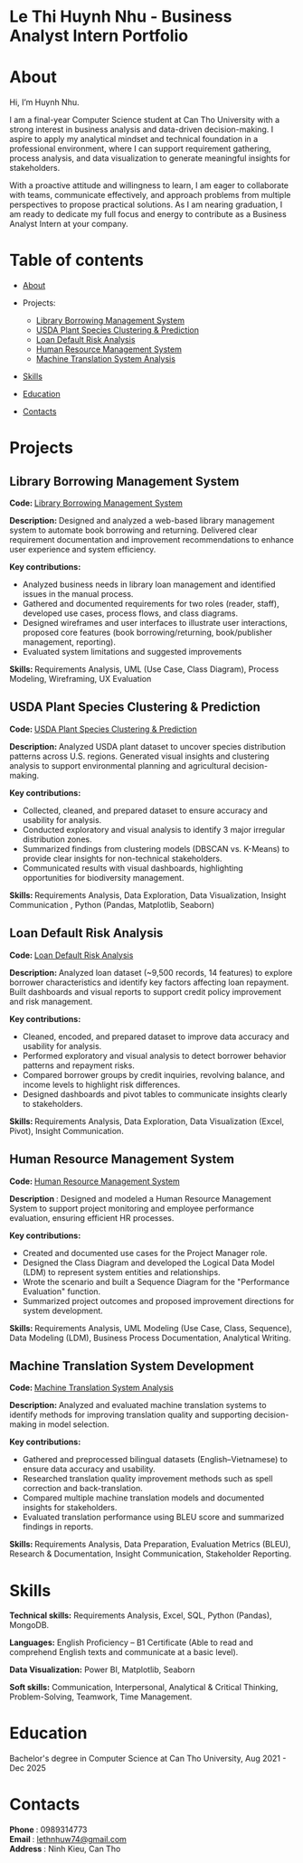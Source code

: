 # Le Thi Huynh Nhu - Business Analyst Intern Portfolio
# About
Hi, I’m Huynh Nhu.

I am a final-year Computer Science student at Can Tho University with a strong interest in business analysis and data-driven decision-making. I aspire to apply my analytical mindset and technical foundation in a professional environment, where I can support requirement gathering, process analysis, and data visualization to generate meaningful insights for stakeholders.

With a proactive attitude and willingness to learn, I am eager to collaborate with teams, communicate effectively, and approach problems from multiple perspectives to propose practical solutions. As I am nearing graduation, I am ready to dedicate my full focus and energy to contribute as a Business Analyst Intern at your company.

# Table of contents
  - [About](https://github.com/lthnhuw/PortfolioBAIntern/blob/main/README.md)  

  - Projects:
    - [Library Borrowing Management System](https://github.com/lthnhuw/Library-Borrowing-Management-System)
    - [USDA Plant Species Clustering & Prediction](https://github.com/lthnhuw/USDA-Plant-Species-Clustering-Prediction)
    - [Loan Default Risk Analysis](https://github.com/lthnhuw/Loan-Default-Risk-Analysis)
    - [Human Resource Management System](https://github.com/lthnhuw/Human-Resource-Management-System)
    - [Machine Translation System Analysis](https://github.com/lthnhuw/Projects/blob/main/NLP.ipynb)
    

  - [Skills](https://github.com/lthnhuw/PortfolioBAIntern/blob/main/README.md/#skills )  

  - [Education](https://github.com/lthnhuw/PortfolioBAIntern/blob/main/README.md/#education )  

  - [Contacts](https://github.com/lthnhuw/PortfolioBAIntern/blob/main/README.md/#contact )
# Projects  
## <B> Library Borrowing Management System </B>
<B> Code: </B> [Library Borrowing Management System](https://github.com/lthnhuw/Library-Borrowing-Management-System)  

<B>Description: </B> Designed and analyzed a web-based library management system to automate book borrowing and returning. Delivered clear requirement documentation and improvement recommendations to enhance user experience and system efficiency.  

<B> Key contributions: </B>  
- Analyzed business needs in library loan management and identified issues in the manual process.
- Gathered and documented requirements for two roles (reader, staff), developed use cases, process flows, and class diagrams.
- Designed wireframes and user interfaces to illustrate user interactions, proposed core features (book borrowing/returning, book/publisher management, reporting).
- Evaluated system limitations and suggested improvements


<B> Skills: </B> Requirements Analysis, UML (Use Case, Class Diagram), Process Modeling, Wireframing, UX Evaluation 

## <B> USDA Plant Species Clustering & Prediction</B>  
<B> Code: </B>  [USDA Plant Species Clustering & Prediction](https://github.com/lthnhuw/USDA-Plant-Species-Clustering-Prediction)  

<B> Description: </B> Analyzed USDA plant dataset to uncover species distribution patterns across U.S. regions. Generated visual insights and clustering analysis to support environmental planning and agricultural decision-making. 

<B> Key contributions: </B>  
- Collected, cleaned, and prepared dataset to ensure accuracy and usability for analysis.
- Conducted exploratory and visual analysis to identify 3 major irregular distribution zones.
- Summarized findings from clustering models (DBSCAN vs. K-Means) to provide clear insights for non-technical stakeholders.
- Communicated results with visual dashboards, highlighting opportunities for biodiversity management.

<B> Skills: </B> Requirements Analysis, Data Exploration, Data Visualization, Insight Communication , Python (Pandas, Matplotlib, Seaborn)  
## <B> Loan Default Risk Analysis </B>  
<B> Code: </B> [Loan Default Risk Analysis](https://github.com/lthnhuw/Loan-Default-Risk-Analysis) 

<B> Description: </B> Analyzed loan dataset (~9,500 records, 14 features) to explore borrower characteristics and identify key factors affecting loan repayment. Built dashboards and visual reports to support credit policy improvement and risk management.  

<B> Key contributions: </B>  
- Cleaned, encoded, and prepared dataset to improve data accuracy and usability for analysis.
- Performed exploratory and visual analysis to detect borrower behavior patterns and repayment risks.
- Compared borrower groups by credit inquiries, revolving balance, and income levels to highlight risk differences.
- Designed dashboards and pivot tables to communicate insights clearly to stakeholders.

<B> Skills: </B> Requirements Analysis, Data Exploration, Data Visualization (Excel, Pivot), Insight Communication.
## <B>Human Resource Management System</B>  
<B> Code: </B>  [Human Resource Management System](https://github.com/lthnhuw/Human-Resource-Management-System)

<B> Description </B>:  Designed and modeled a Human Resource Management System to support project monitoring and employee performance evaluation, ensuring efficient HR processes.

<B> Key contributions: </B>  
- Created and documented use cases for the Project Manager role.
- Designed the Class Diagram and developed the Logical Data Model (LDM) to represent system entities and relationships.
- Wrote the scenario and built a Sequence Diagram for the "Performance Evaluation" function.
- Summarized project outcomes and proposed improvement directions for system development.

<B> Skills: </B> Requirements Analysis, UML Modeling (Use Case, Class, Sequence), Data Modeling (LDM), Business Process Documentation, Analytical Writing.
## <B> Machine Translation System Development </B>  
<B> Code: </B> [Machine Translation System Analysis](https://github.com/lthnhuw/Projects/blob/main/NLP.ipynb)  

<B>Description: </B> Analyzed and evaluated machine translation systems to identify methods for improving translation quality and supporting decision-making in model selection.

<B> Key contributions: </B>  
- Gathered and preprocessed bilingual datasets (English–Vietnamese) to ensure data accuracy and usability.
- Researched translation quality improvement methods such as spell correction and back-translation.
- Compared multiple machine translation models and documented insights for stakeholders.
- Evaluated translation performance using BLEU score and summarized findings in reports.

<B> Skills: </B>  Requirements Analysis, Data Preparation, Evaluation Metrics (BLEU), Research & Documentation, Insight Communication, Stakeholder Reporting.
# Skills
<B>Technical skills:</B> Requirements Analysis, Excel, SQL, Python (Pandas), MongoDB.

<B>Languages:</B> English Proficiency – B1 Certificate (Able to read and comprehend English texts and communicate at a basic level).  


<B>Data Visualization:</B> Power BI, Matplotlib, Seaborn

<B>Soft skills:</B> Communication, Interpersonal, Analytical & Critical Thinking, Problem-Solving, Teamwork, Time Management.
# Education  
Bachelor's degree in Computer Science at Can Tho University, Aug 2021 - Dec 2025  
# Contacts  
<B> Phone </B>: 0989314773  
<B> Email </B>: lethnhuw74@gmail.com  
<B> Address </B>: Ninh Kieu, Can Tho


